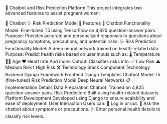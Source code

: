 🌟 Chatbot and Risk Prediction Platform
This project integrates two advanced features to assist pregnant women:

🤖 Chatbot
🩺 Risk Prediction Model
🚀 Features
🤖 Chatbot Functionality
Model: Fine-tuned T5 using TensorFlow on 4,825 question-answer pairs.
Purpose: Provides accurate and personalized responses to questions about pregnancy symptoms, precautions, and potential risks.
🩺 Risk Prediction Functionality
Model: A deep neural network trained on health-related data.
Purpose: Predict health risks based on user inputs such as:
🌡️ Temperature
👩‍🦳 Age
❤️ Heart rate
And more.
Output: Classifies risks into:
✅ Low Risk
⚠️ Medium Risk
❗ High Risk
🛠 Technology Stack
Component	Technology
Backend	Django Framework
Frontend	Django Templates
Chatbot Model	T5 (fine-tuned)
Risk Prediction Model	Deep Neural Networks
📋 Implementation Details
Data Preparation
Chatbot: Trained on 4,825 question-answer pairs.
Risk Prediction: Built using health-related datasets.
Platform Development
Developed using Django to ensure scalability and ease of deployment.
User Interaction
Users can:
🛂 Log in or out.
🤖 Ask the chatbot about symptoms or precautions.
🩺 Enter personal health details to classify risk levels.
